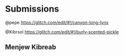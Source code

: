 # Submissions

@pepe https://glitch.com/edit/#!/canyon-long-lynx

@Kibrsol https://glitch.com/edit/#!/burly-scented-pickle

Menjew Kibreab
---
